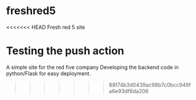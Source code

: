# freshred5
<<<<<<< HEAD
Fresh red 5 site

Testing the push action
=======
A simple site for the red five company
 Developing the backend code in python/Flask for easy deployment.
>>>>>>> 88f74b3d0439ac98b7c0bcc949fa6e93df8da206
